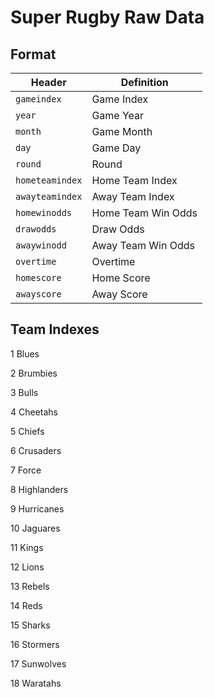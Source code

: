 # Super Rugby Raw Data

## Format

Header | Definition
---|---------
`gameindex` | Game Index
`year` | Game Year
`month` | Game Month
`day` | Game Day
`round` | Round
`hometeamindex` | Home Team Index
`awayteamindex` | Away Team Index
`homewinodds` | Home Team Win Odds
`drawodds` | Draw Odds
`awaywinodd` | Away Team Win Odds
`overtime` | Overtime
`homescore` | Home Score
`awayscore` | Away Score

## Team Indexes

1 Blues      

2 Brumbies    

3 Bulls      

4 Cheetahs   

5 Chiefs     

6 Crusaders  

7 Force      

8 Highlanders

9 Hurricanes 

10 Jaguares  

11 Kings     

12 Lions     

13 Rebels    

14 Reds      

15 Sharks    

16 Stormers   

17 Sunwolves  

18 Waratahs   
